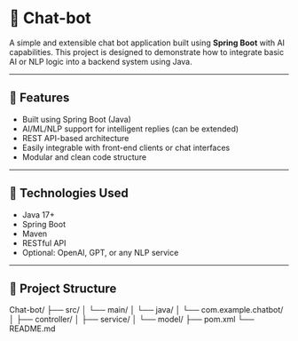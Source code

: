# 🤖 Chat-bot

A simple and extensible chat bot application built using **Spring Boot** with AI capabilities. This project is designed to demonstrate how to integrate basic AI or NLP logic into a backend system using Java.

---

## 📌 Features

- Built using Spring Boot (Java)
- AI/ML/NLP support for intelligent replies (can be extended)
- REST API-based architecture
- Easily integrable with front-end clients or chat interfaces
- Modular and clean code structure

---

## 🚀 Technologies Used

- Java 17+
- Spring Boot
- Maven
- RESTful API
- Optional: OpenAI, GPT, or any NLP service

---

## 📁 Project Structure

Chat-bot/
├── src/
│ └── main/
│ └── java/
│ └── com.example.chatbot/
│ ├── controller/
│ ├── service/
│ └── model/
├── pom.xml
└── README.md
